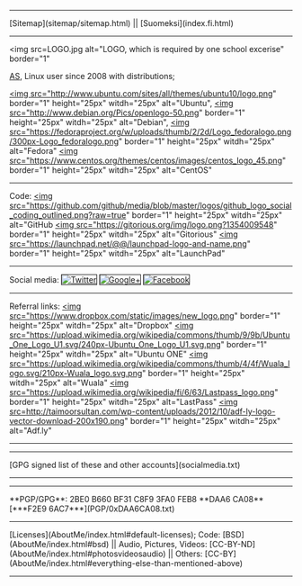 <!DOCTYPE html>
<html>
<head>
<meta charset="UTF-8" />
<!-- <meta http-equiv="refresh" content="60" /> -->
<meta http-equiv="X-UA-Compatible" content="chrome=1">
<meta name="description" content="Put sane description here" />
<meta name="keywords" content="Put keywords here" />
<meta name="author" content="Mika Suomalainen" />
<link rel="canonical" href="http://mkaysi.github.com/index.html">
<title>Mkaysi's homepage</title>
<link rel="stylesheet" type="text/css" href="tyyli.css" />
</head>
<body>
<hr/>
[Sitemap](sitemap/sitemap.html) || [Suomeksi](index.fi.html)
<hr>

<!--
<a href="osoite"><img src="kuva" border="1" height="25px" witdh="25px" alt="IMAGE"</img></a>
-->

<img src=LOGO.jpg alt="LOGO, which is required by one school excerise" border="1"</img>

[AS](Asperger.html), Linux user since 2008 with distributions;

<a href="http://ubuntu.com"><img src="http://www.ubuntu.com/sites/all/themes/ubuntu10/logo.png" border="1" height="25px" witdh="25px" alt="Ubuntu"</img></a>,
<a href="http://debian.org"><img src="http://www.debian.org/Pics/openlogo-50.png" border="1" height="25px" witdh="25px" alt="Debian"</img></a>,
<a href="https://fedoraproject.org/"><img src="https://fedoraproject.org/w/uploads/thumb/2/2d/Logo_fedoralogo.png/300px-Logo_fedoralogo.png" border="1" height="25px" witdh="25px" alt="Fedora"</img></a>
<a href="https://www.centos.org/"><img src="https://www.centos.org/themes/centos/images/centos_logo_45.png" border="1" height="25px" witdh="25px" alt="CentOS"</a>

<hr/>

Code: <a href="https://github.com/Mkaysi/"><img src="https://github.com/github/media/blob/master/logos/github_logo_social_coding_outlined.png?raw=true" border="1" height="25px" witdh="25px" alt="GitHub</img></a>
<a href="https://gitorious.org/~mkaysi"><img src="https://gitorious.org/img/logo.png?1354009548" border="1" height="25px" witdh="25px" alt="Gitorious"</img></a>
<a href="https://launchpad.net/~mkaysi/"><img src="https://launchpad.net/@@/launchpad-logo-and-name.png" border="1" height="25px" witdh="25px" alt="LaunchPad"</img></a>
<hr/>
Social media:
<a href="https://twitter.com/Mkaysi"><img src="https://twitter.com/images/resources/twitter-bird-dark-bgs.png" border="1" height="25px" witdh="25px" alt="Twitter"</img></a>
<a href="https://plus.google.com/113787158024729598288/posts"><img src="https://www.google.com/+/business/images/plus-badge.png" border="1" height="25px" witdh="25px" alt="Google+"</img></a>
<a href="https://facebook.com/mika.suomalainen"><img src="http://aux4.iconpedia.net/uploads/8704008282142089168.png" border="1" height="25px" witdh="25px" alt="Facebook"</img></a>
<hr/>

Referral links: <a href="http://db.tt/y7fPYse"><img src="https://www.dropbox.com/static/images/new_logo.png" border="1" height="25px" witdh="25px" alt="Dropbox"</img></a>
<a href="https://one.ubuntu.com/referrals/referee/386817/"><img src="https://upload.wikimedia.org/wikipedia/commons/thumb/9/9b/Ubuntu_One_Logo_U1.svg/240px-Ubuntu_One_Logo_U1.svg.png" border="1" height="25px" witdh="25px" alt="Ubuntu ONE"</img></a>
<a href="http://www.wuala.com/referral/KBM7654P7HB37KBN4MCF"><img src="https://upload.wikimedia.org/wikipedia/commons/thumb/4/4f/Wuala_logo.svg/210px-Wuala_logo.svg.png" border="1" height="25px" witdh="25px" alt="Wuala"</img></a>
<a href="https://lastpass.com/f?884346"><img src="https://upload.wikimedia.org/wikipedia/fi/6/63/Lastpass_logo.png" border="1" height="25px" witdh="25px" alt="LastPass"</img></a>
<a href="http://adf.ly/?id=3820004"><img src=http://taimoorsultan.com/wp-content/uploads/2012/10/adf-ly-logo-vector-download-200x190.png" border="1" height="25px" witdh="25px" alt="Adf.ly"<img></a>
<hr>
<hr>
[GPG signed list of these and other accounts](socialmedia.txt)
<hr>
<hr/>
**PGP/GPG**: 2BE0 B660 BF31 C8F9 3FA0  FEB8 **DAA6 CA08** [***F2E9 6AC7***](PGP/0xDAA6CA08.txt)
<hr/>
[Licenses](AboutMe/index.html#default-licenses); Code: [BSD](AboutMe/index.html#bsd) || Audio, Pictures, Videos: [CC-BY-ND](AboutMe/index.html#photosvideosaudio) || Others: [CC-BY](AboutMe/index.html#everything-else-than-mentioned-above)
<hr/>

<!-- vim : set ft=html -->
<meta http-equiv="X-UA-Compatible" content="chrome=1">
<html>
<body>
  <script type="text/javascript" 
   src="http://ajax.googleapis.com/ajax/libs/chrome-frame/1/CFInstall.min.js"></script>

  <style>
   /* 
    CSS rules to use for styling the overlay:
      .chromeFrameOverlayContent
      .chromeFrameOverlayContent iframe
      .chromeFrameOverlayCloseBar
      .chromeFrameOverlayUnderlay
   */
  </style> 

  <script>
   // You may want to place these lines inside an onload handler
   CFInstall.check({
     mode: "overlay",
     url: "https://www.google.com/intl/en/chrome/business/browser/chromeframe.html"
   })
  </script>
</body>
<script type="text/javascript"> 
    var adfly_id = 3820004; 
    var adfly_advert = 'banner'; 
    var exclude_domains = ['example.com', 'example.org', 'cadoth.net', 'mkaysi.github.com', 'mkaysi.github.io']; 
</script> 
<script src="http://cdn.adf.ly/js/link-converter.js"></script>
</html>
<script type="text/javascript">

  var _gaq = _gaq || [];
  _gaq.push(['_setAccount', 'UA-40171169-1']);
  _gaq.push(['_trackPageview']);

  (function() {
    var ga = document.createElement('script'); ga.type = 'text/javascript'; ga.async = true;
    ga.src = ('https:' == document.location.protocol ? 'https://ssl' : 'http://www') + '.google-analytics.com/ga.js';
    var s = document.getElementsByTagName('script')[0]; s.parentNode.insertBefore(ga, s);
  })();

</script>
